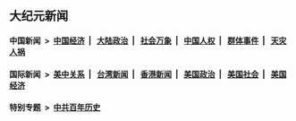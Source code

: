 ## 大纪元新闻

#### 中国新闻 &nbsp;>&nbsp; [中国经济](indexes/ncid283/README.md?05111645) &nbsp;| &nbsp; [大陆政治](indexes/ncid277/README.md?05111645) &nbsp;| &nbsp; [社会万象](indexes/ncid282/README.md?05111645) &nbsp;| &nbsp; [中国人权](indexes/ncid278/README.md?05111645) &nbsp;| &nbsp; [群体事件](indexes/ncid279/README.md?05111645) &nbsp;| &nbsp; [天灾人祸](indexes/ncid280/README.md?05111645)

#### 国际新闻 &nbsp;>&nbsp; [美中关系](indexes/nf1412576/README.md?05111645) &nbsp;| &nbsp; [台湾新闻](indexes/ncid1349361/README.md?05111645) &nbsp;| &nbsp; [香港新闻](indexes/ncid1349362/README.md?05111645) &nbsp;| &nbsp; [美国政治](indexes/ncid1078159/README.md?05111645) &nbsp;| &nbsp; [美国社会](indexes/ncid1078160/README.md?05111645) &nbsp;| &nbsp; [美国经济](indexes/ncid1078158/README.md?05111645)

#### 特别专题 &nbsp;>&nbsp; [中共百年历史](https://github.com/easy2view/epoch-special/blob/master/README.md?05111645)  
